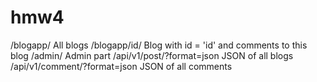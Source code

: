# hmw4



/blogapp/ All blogs
/blogapp/id/ Blog with id = 'id' and comments to this blog
/admin/ Admin part
/api/v1/post/?format=json JSON of all blogs
/api/v1/comment/?format=json JSON of all comments

